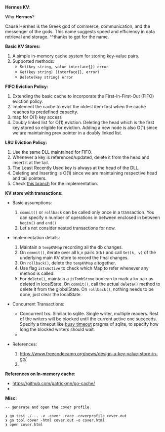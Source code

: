 **Hermes KV**:

Why **Hermes**?

Cause Hermes is the Greek god of commerce, communication, and the messenger of the gods. This name suggests speed and efficiency in data retrieval and storage. ^^thanks to gpt for the name.

**Basic KV Stores:**

1.  A simple in-memory cache system for storing key-value pairs.
2.  Supported methods:
    * `Set(key string, value interface{}) error` 
    * `Get(key string) (interface{}, error)`
    * `Delete(key string) error`

**FIFO Eviction Policy:**

1.  Extending the basic cache to incorporate the First-In-First-Out (FIFO) eviction policy.
2.  Implement the cache to evict the oldest item first when the cache reaches its predefined capacity.
3.  map for O(1) key access
4.  Doubly linked list for O(1) eviction. Deleting the head which is the first key stored so eligible for eviction.
    Adding a new node is also O(1) since we are maintaining prev pointer in a doubly linked list.

**LRU Eviction Policy:**
1. Use the same DLL maintained for FIFO.
2. Whenever a key is referenced/updated, delete it from the head and insert it at the tail. 
3. The Least Recently Used key is always at the head of the DLL.
4. Deleting and Inserting is O(1) since we are maintaining respective head and tail pointers.   
5. Check [this branch](https://github.com/PaulisMatrix/hermes-kv/tree/LRU) for the implementation.

**KV store with transactions:**

* Basic assumptions:
  1. `commit()` or `rollback` can be called only once in a transaction. You can specify n number of operations in between enclosed in between `begin()` and `end()`
  2. Let's not consider nested transactions for now.

* Implementation details:
  1. Maintain a `tempKVMap` recording all the db changes. 
  2. On `commit()`, iterate over all k,v pairs `O(N)` and call `Set(k, v)` of the underlying main KV store to record the final changes.
  3. On `rollback()`, delete the `tempKVMap` altogether. 
  4. Use flag `isTxActive` to check which Map to refer whenever any method is called.
  5. For `delete()`, maintain a `isTombStone` boolean to mark a kv pair as deleted in localState. On `commit()`, call the actual `delete()` method to delete it from the globalState. On `rollback()`, nothing needs to be done, just clear the localState.

* Concurrent Transactions:
  * Concurrent txs. Similar to sqlite. Single writer, multiple readers. Rest of the writers will be blocked until the current active one succeeds. Specify a timeout like [busy_timeout](https://sqlite.org/c3ref/busy_timeout.html) pragma of sqlite, to specify how long the blocked writers should wait.
  * 

* References:
  1. https://www.freecodecamp.org/news/design-a-key-value-store-in-go/
  2. 
  
**References on In-memory cache:**
  * https://github.com/patrickmn/go-cache/
  * 

**Misc:**
```
-- generate and open the cover profile

❯ go test ./... -v -cover -race -coverprofile cover.out
❯ go tool cover -html cover.out -o cover.html
❯ open cover.html
```